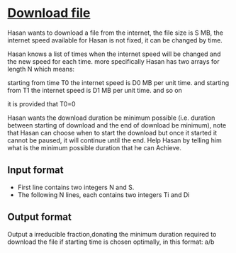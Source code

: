 # [Download file][link]

Hasan wants to download a file from the internet, the file size is S MB, the internet speed available for Hasan is not fixed, it can be changed by time.

Hasan knows a list of times when the internet speed will be changed and the new speed for each time. more specifically Hasan has two arrays for length N which means:

starting from time T0 the internet speed is D0 MB per unit time. and starting from T1 the internet speed is D1 MB per unit time. and so on

it is provided that T0=0

Hasan wants the download duration be minimum possible (i.e. duration between starting of download and the end of download be minimum), note that Hasan can choose when to start the download but once it started it cannot be paused, it will continue until the end. Help Hasan by telling him what is the minimum possible duration that he can Achieve.

## Input format

- First line contains two integers N and S.
- The following N lines, each contains two integers Ti and Di

## Output format

Output a irreducible fraction,donating the minimum duration required to download the file if starting time is chosen optimally, in this format: a/b

[link]: https://www.hackerearth.com/practice/algorithms/searching/ternary-search/practice-problems/algorithm/download-file-b0fe3520/
